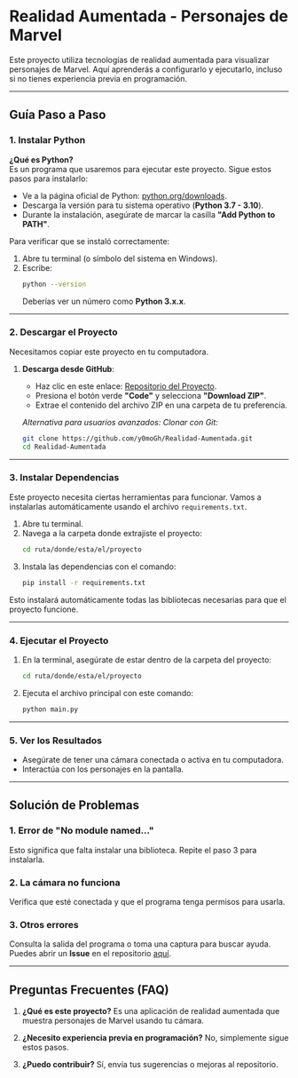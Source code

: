 # Realidad Aumentada - Personajes de Marvel

Este proyecto utiliza tecnologías de realidad aumentada para visualizar personajes de Marvel. Aquí aprenderás a configurarlo y ejecutarlo, incluso si no tienes experiencia previa en programación.

---

## Guía Paso a Paso

### 1. Instalar Python

**¿Qué es Python?**  
Es un programa que usaremos para ejecutar este proyecto. Sigue estos pasos para instalarlo:

- Ve a la página oficial de Python: [python.org/downloads]([https://www.python.org/downloads/](https://www.python.org/downloads/release/python-3100/)).  
- Descarga la versión para tu sistema operativo (**Python 3.7 - 3.10**).
- Durante la instalación, asegúrate de marcar la casilla **"Add Python to PATH"**.

Para verificar que se instaló correctamente:
1. Abre tu terminal (o símbolo del sistema en Windows).
2. Escribe:
   ```bash
   python --version
   ```
   Deberías ver un número como **Python 3.x.x**.

---

### 2. Descargar el Proyecto

Necesitamos copiar este proyecto en tu computadora.

1. **Descarga desde GitHub**:
   - Haz clic en este enlace: [Repositorio del Proyecto](https://github.com/y0moGh/Realidad-Aumentada).
   - Presiona el botón verde **"Code"** y selecciona **"Download ZIP"**.
   - Extrae el contenido del archivo ZIP en una carpeta de tu preferencia.

   *Alternativa para usuarios avanzados: Clonar con Git:*
   ```bash
   git clone https://github.com/y0moGh/Realidad-Aumentada.git
   cd Realidad-Aumentada
   ```

---

### 3. Instalar Dependencias

Este proyecto necesita ciertas herramientas para funcionar. Vamos a instalarlas automáticamente usando el archivo `requirements.txt`.

1. Abre tu terminal.
2. Navega a la carpeta donde extrajiste el proyecto:
   ```bash
   cd ruta/donde/esta/el/proyecto
   ```
3. Instala las dependencias con el comando:
   ```bash
   pip install -r requirements.txt
   ```

Esto instalará automáticamente todas las bibliotecas necesarias para que el proyecto funcione.

---

### 4. Ejecutar el Proyecto

1. En la terminal, asegúrate de estar dentro de la carpeta del proyecto:
   ```bash
   cd ruta/donde/esta/el/proyecto
   ```
2. Ejecuta el archivo principal con este comando:
   ```bash
   python main.py
   ```

---

### 5. Ver los Resultados

- Asegúrate de tener una cámara conectada o activa en tu computadora.
- Interactúa con los personajes en la pantalla.

---

## Solución de Problemas

### 1. **Error de "No module named..."**
   Esto significa que falta instalar una biblioteca. Repite el paso 3 para instalarla.

### 2. **La cámara no funciona**
   Verifica que esté conectada y que el programa tenga permisos para usarla.

### 3. **Otros errores**
   Consulta la salida del programa o toma una captura para buscar ayuda. Puedes abrir un **Issue** en el repositorio [aquí](https://github.com/y0moGh/Realidad-Aumentada/issues).

---

## Preguntas Frecuentes (FAQ)

1. **¿Qué es este proyecto?**
   Es una aplicación de realidad aumentada que muestra personajes de Marvel usando tu cámara.

2. **¿Necesito experiencia previa en programación?**
   No, simplemente sigue estos pasos.

3. **¿Puedo contribuir?**
   Sí, envía tus sugerencias o mejoras al repositorio.
